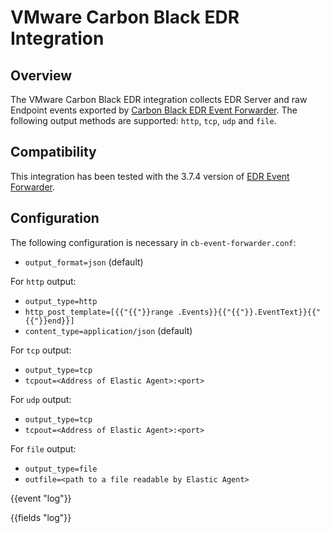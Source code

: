 # VMware Carbon Black EDR Integration

## Overview

The VMware Carbon Black EDR integration collects EDR Server and raw Endpoint events exported by [Carbon Black EDR Event Forwarder](https://github.com/carbonblack/cb-event-forwarder). The following output methods are supported: `http`, `tcp`, `udp` and `file`.

## Compatibility

This integration has been tested with the 3.7.4 version of [EDR Event Forwarder](https://developer.carbonblack.com/reference/enterprise-response/event-forwarder/).

## Configuration

The following configuration is necessary in `cb-event-forwarder.conf`:

- `output_format=json` (default)

For `http` output:
  - `output_type=http`
  - `http_post_template=[{{"{{"}}range .Events}}{{"{{"}}.EventText}}{{"{{"}}end}}]`
  - `content_type=application/json` (default)

For `tcp` output:
  - `output_type=tcp`
  - `tcpout=<Address of Elastic Agent>:<port>`

For `udp` output:
- `output_type=tcp`
- `tcpout=<Address of Elastic Agent>:<port>`

For `file` output:
- `output_type=file`
- `outfile=<path to a file readable by Elastic Agent>`

{{event "log"}}

{{fields "log"}}

